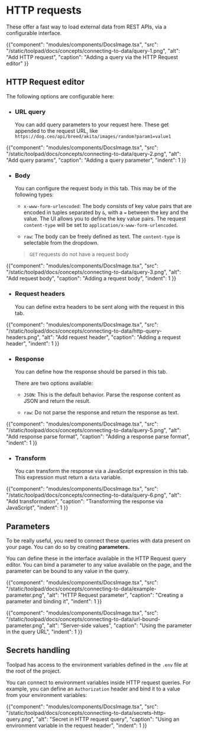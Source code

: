 # HTTP requests

<p class="description">These offer a fast way to load external data from REST APIs, via a configurable interface.</p>

{{"component": "modules/components/DocsImage.tsx", "src": "/static/toolpad/docs/concepts/connecting-to-data/query-1.png", "alt": "Add HTTP request", "caption": "Adding a query via the HTTP Request editor" }}

## HTTP Request editor

The following options are configurable here:

- ### URL query

  You can add query parameters to your request here. These get appended to the request URL, like
  `https://dog.ceo/api/breed/akita/images/random?param1=value1`

{{"component": "modules/components/DocsImage.tsx", "src": "/static/toolpad/docs/concepts/connecting-to-data/query-2.png", "alt": "Add query params", "caption": "Adding a query parameter", "indent": 1 }}

- ### Body

  You can configure the request body in this tab. This may be of the following types:

  - `x-www-form-urlencoded`: The body consists of key value pairs that are encoded in tuples separated by `&`, with a `=` between the key and the value. The UI allows you to define the key value pairs. The request `content-type` will be set to `application/x-www-form-urlencoded`.

  - `raw`: The body can be freely defined as text. The `content-type` is selectable from the dropdown.

  > `GET` requests do not have a request body

{{"component": "modules/components/DocsImage.tsx", "src": "/static/toolpad/docs/concepts/connecting-to-data/query-3.png", "alt": "Add request body", "caption": "Adding a request body", "indent": 1 }}

- ### Request headers

  You can define extra headers to be sent along with the request in this tab.

{{"component": "modules/components/DocsImage.tsx", "src": "/static/toolpad/docs/concepts/connecting-to-data/http-query-headers.png", "alt": "Add request header", "caption": "Adding a request header", "indent": 1 }}

- ### Response

  You can define how the response should be parsed in this tab.

  There are two options available:

  - `JSON`: This is the default behavior. Parse the response content as JSON and return the result.

  - `raw`: Do not parse the response and return the response as text.

{{"component": "modules/components/DocsImage.tsx", "src": "/static/toolpad/docs/concepts/connecting-to-data/query-5.png", "alt": "Add response parse format", "caption": "Adding a response parse format", "indent": 1 }}

- ### Transform

  You can transform the response via a JavaScript expression in this tab. This expression must return a `data` variable.

{{"component": "modules/components/DocsImage.tsx", "src": "/static/toolpad/docs/concepts/connecting-to-data/query-6.png", "alt": "Add transformation", "caption": "Transforming the response via JavaScript", "indent": 1 }}

## Parameters

To be really useful, you need to connect these queries with data present on your page. You can do so by creating **parameters.**

You can define these in the interface available in the HTTP Request query editor. You can bind a parameter to any value available on the page, and the parameter can be bound to any value in the query.

{{"component": "modules/components/DocsImage.tsx", "src": "/static/toolpad/docs/concepts/connecting-to-data/example-parameter.png", "alt": "HTTP Request parameter", "caption": "Creating a parameter and binding it", "indent": 1 }}

{{"component": "modules/components/DocsImage.tsx", "src": "/static/toolpad/docs/concepts/connecting-to-data/url-bound-parameter.png", "alt": "Server-side values", "caption": "Using the parameter in the query URL", "indent": 1 }}

## Secrets handling

Toolpad has access to the environment variables defined in the `.env` file at the root of the project.

You can connect to environment variables inside HTTP request queries. For example, you can define an `Authorization` header and bind it to a value from your environment variables:

{{"component": "modules/components/DocsImage.tsx", "src": "/static/toolpad/docs/concepts/connecting-to-data/secrets-http-query.png", "alt": "Secret in HTTP request query", "caption": "Using an environment variable in the request header", "indent": 1 }}
